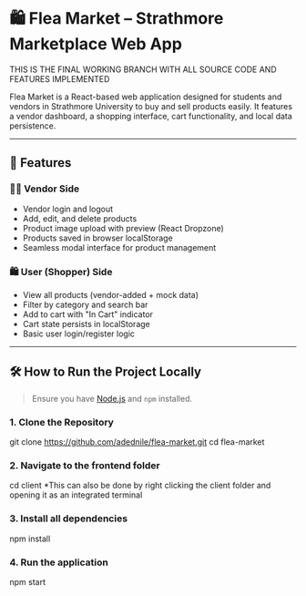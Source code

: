 # 🛍️ Flea Market – Strathmore Marketplace Web App

THIS IS THE FINAL WORKING BRANCH WITH ALL SOURCE CODE AND FEATURES IMPLEMENTED


Flea Market is a React-based web application designed for students and vendors in Strathmore University to buy and sell products easily. It features a vendor dashboard, a shopping interface, cart functionality, and local data persistence.

---

## 🚀 Features

### 🧑‍💼 Vendor Side
- Vendor login and logout
- Add, edit, and delete products
- Product image upload with preview (React Dropzone)
- Products saved in browser localStorage
- Seamless modal interface for product management

### 🛍️ User (Shopper) Side
- View all products (vendor-added + mock data)
- Filter by category and search bar
- Add to cart with "In Cart" indicator
- Cart state persists in localStorage
- Basic user login/register logic

---

## 🛠️ How to Run the Project Locally

> Ensure you have [Node.js](https://nodejs.org/) and `npm` installed.

### 1. **Clone the Repository**
git clone https://github.com/adednile/flea-market.git
cd flea-market

### 2. **Navigate to the frontend folder**
cd client
*This can also be done by right clicking the client folder and opening it as an integrated terminal

### 3. **Install all dependencies**
npm install

### 4. **Run the application**
npm start









